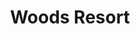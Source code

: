 ---
layout: location
title: Woods Resort
keywords: resort stay
cover_image: "/properties/Woods Resort/1.webp"
images_src: Woods Resort
price: ₹2,499
area: Mudigere
rating: 5
description: Unveiled by the mist-shrouded hills of Chikmagalur, an enchanting escape awaits. Imagine this, crisp mountain air filling your lungs, a tapestry of emerald green that ignites your inner artist, and a sanctuary that restores your sense of self. Welcome to Woods, your intimate retreat with just 6 luxurious rooms, each framing a breathtaking panorama of Chikmagalur's dreamlike scenery. Wake gently to the melody of birdsong and the whispers of the forest. Unwind in our spacious, modern-tropical havens, designed to connect you seamlessly with the mesmerizing surroundings. Immerse yourself in nature's embrace – a stay at Woods promises to rejuvenate your mind, body, and soul. And for the adventurous spirit, the captivating mountain ranges of Chikmagalur offer thrilling trekking trails waiting to be explored.
district: Chikmagalur
total-occupancy: 32
rooms: 6
stay-type: Resort
accomodation: [
    [1 Mountain View Room, 4, 2, shop],
    [3 Family Rooms, 14, 7, house-door], 
    [1 Family Dormitory, 6, 3, shop],
    [1 Dormitory, 8, 4, house-door]
]
pricing: [
    [BASIC PACKAGE, 2499, Stay | Breakfast | Activities | Hi-tea | Veg Snacks],
    [STANDARD PACKAGE, 3499, Stay | All Meals | Activities | Hi-tea | Veg Snacks]
]
ameneties: [
    [ fa-solid fa-plug-circle-plus,Power Backup],
    [ fa-solid fa-snowflake,Refrigerator],
    [ fa-solid fa-clapperboard,Microwave],
    [ fa-solid fa-wifi ,Wi-Fi],
    [ fa-solid fa-shower ,Shower],
    [ fa-solid fa-shower,Restaurant],
    [ fa-solid fa-tv, TV],
    [ fa-solid fa-person-swimming,Swimming Pool],
    [ fa-solid fa-hot-tub-person,Hot Water]
]
activities: [ 
    [ fa-solid fa-fire,Bonfire & Music],
    [ fa-solid fa-chess-knight, Chess],
    [ fa-solid fa-person-drowning,Mud Kabbaddi],
    [ fa-solid fa-person-swimming, Swimming], 
    [ fa-solid fa-volleyball,Volleyball], 
    [ fa-solid fa-person-walking,Nature Walk],
    [ fa-solid fa-tower-observation,Private View Point], 
    [ fa-solid fa-dove,Bird Watch], 
    [ fa-solid fa-truck-pickup,Jeep-ride]
]
locations: [Bettada Byreswars(8KM), Magajahalli Falls(9KM), Devarmane Betta(10KM), Devarmane Water Falls(12KM), Ethinabhuja Trek(15KM), Devrundha (Hoysala Dynasty Origin)(5KM)
]
breakfast: [Neer Dosa, item2, item3, item4]
lunch: [item1, item2, item3, item4]
dinner: [item1, item2, item3, item4]
tnc: ["Yes","Yes","Yes", "Yes", 12:00PM-11:00AM]
---